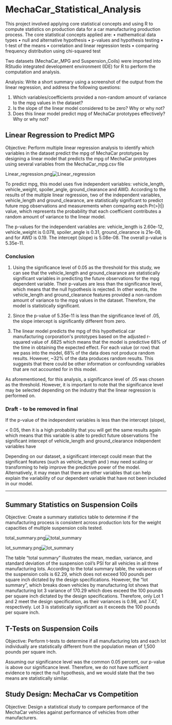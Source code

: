 # MechaCar_Statistical_Analysis

This project involved applying core statistical concepts and using R to compute statistics on production data for a car manufacturing production process. The core statistical concepts applied are:
•	mathematical data types
•	null and alternative hypothesis
•	p-values and hypothesis testing
•	t-test of the means
•	correlation and linear regression tests
•	comparing frequency distribution using chi-squared test

Two datasets (MechaCar_MPG and Suspension_Coils) were imported into RStudio integrated development environment (IDE) for R to perform the computation and analysis.

Analysis: Write a short summary using a screenshot of the output from the linear regression, and address the following questions:

1) Which variables/coefficients provided a non-random amount of variance to the mpg values in the dataset?
2) Is the slope of the linear model considered to be zero? Why or why not?
3) Does this linear model predict mpg of MechaCar prototypes effectively? Why or why not?

## Linear Regression to Predict MPG
Objective: Perform multiple linear regression analysis to identify which variables in the dataset predict the mpg of MechaCar prototypes by designing a linear model that predicts the mpg of MechaCar prototypes using several variables from the MechaCar_mpg.csv file

Linear_regression.png![Linear_regression](https://user-images.githubusercontent.com/80140082/123522314-617a8500-d671-11eb-953f-ea362653464f.png)

To predict mpg, this model uses five independent variables: vehicle_length, vehicle_weight, spoiler_angle, ground_clearance and AWD. According to the results of the multiple linear regression, two of the independent variables, vehicle_length and ground_clearance, are statistically significant to predict future mpg observations and measurements when comparing each Pr(>|t|) value, which represents the probability that each coefficient contributes a random amount of variance to the linear model. 

The p-values for the independent variables are: vehicle_length is 2.60e-12, vehicle_weight is 0.078, spoiler_angle is 0.31, ground_clearance is 21e-08, and for AWD is 0.19. The intercept (slope) is 5.08e-08. The overall p-value is 5.35e-11.

### Conclusion
1) Using the significance level of 0.05 as the threshold for this study, we can see that the vehicle_length and ground_clearance are statistically significant variables in predicting the future observations for the mpg dependent variable. Their p-values are less than the significance level, which means that the null hypothesis is rejected. In other words, the vehicle_length and ground_clearance features provided a non-random amount of variance to the mpg values in the dataset. Therefore, the model is statistically significant. 

2) Since the p-value of 5.35e-11 is less than the significance level of .05, the slope intercept is significantly different from zero.

3) The linear model predicts the mpg of this hypothetical car manufacturing corporation's prototypes based on the adjusted r-squared value of .6825 which means that the model is predictive 68% of the time in obtaining the expected effect. For each value (or row) that we pass into the model, 68% of the data does not produce random results. However, ~32% of the data produces random results. This suggests that there could be other information or confounding variables that are not accounted for in this model.


As aforementioned, for this analysis, a significance level of .05 was chosen as the threshold. However, it is important to note that the significance level may be selected depending on the industry that the linear regression is performed on. 


### Draft - to be removed in final
If the p-value of the independent variables is less than the intercept (slope), 

< 0.05, then it is a high probability that you will get the same results again which means that this variable is able to predict future observations
The significant intercept of vehicle_length and ground_clearance independent variables have 

Depending on our dataset, a significant intercept could mean that the significant features (such as vehicle_length and ) may need scaling or transforming to help improve the predictive power of the model. Alternatively, it may mean that there are other variables that can help explain the variability of our dependent variable that have not been included in our model.

------------------
## Summary Statistics on Suspension Coils
Objective: Create a summary statistics table to determine if the manufacturing process is consistent across production lots for the weight capacities of multiple suspension coils tested.


total_summary.png![total_summary](https://user-images.githubusercontent.com/80140082/123518973-587fb880-d65d-11eb-99d0-84a212f4e924.png)

lot_summary.png![lot_summary](https://user-images.githubusercontent.com/80140082/123519001-849b3980-d65d-11eb-808f-0dcc5af06da7.png)

The table “total summary” illustrates the mean, median, variance, and standard deviation of the suspension coil’s PSI for all vehicles in all three manufacturing lots. According to the total summary table, the variances of the suspension coils is 62.29, which does not exceed 100 pounds per square inch dictated by the design specifications. However, the “lot summary”, which breaks down vehicles by manufacturing lot shows that manufacturing lot 3 variance of 170.29 which does exceed the 100 pounds per square inch dictated by the design specifications. Therefore, only Lot 1 and 2 meet the design specification, as their variances is 0.98, and 7.47, respectively. Lot 3 is statistically significant as it exceeds the 100 pounds per square inch.


## T-Tests on Suspension Coils
Objective: Perform t-tests to determine if all manufacturing lots and each lot individually are statistically different from the population mean of 1,500 pounds per square inch.

Assuming our significance level was the common 0.05 percent, our p-value is above our significance level. Therefore, we do not have sufficient evidence to reject the null hypothesis, and we would state that the two means are statistically similar.

## Study Design: MechaCar vs Competition
Objective: Design a statistical study to compare performance of the MechaCar vehicles against performance of vehicles from other manufacturers.
